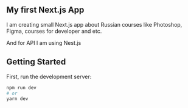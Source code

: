 ## My first Next.js App
I am creating small Next.js app about Russian courses like Photoshop, Figma, courses for developer and etc.

And for API I am using Nest.js



## Getting Started

First, run the development server:

```bash
npm run dev
# or
yarn dev
```

